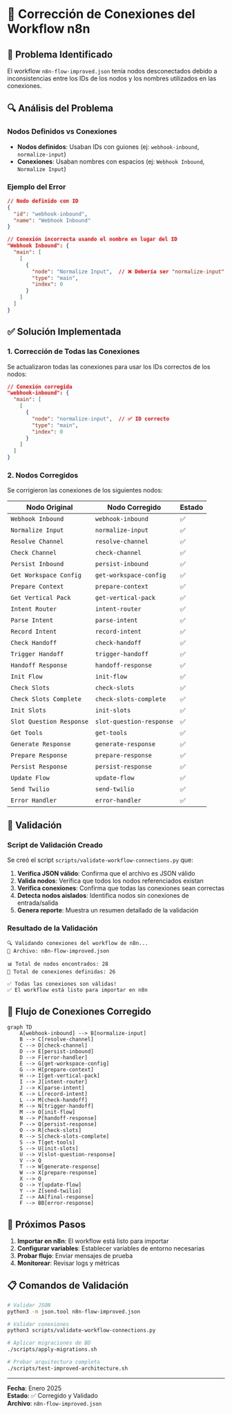 # 🔧 Corrección de Conexiones del Workflow n8n

## 🐛 Problema Identificado

El workflow `n8n-flow-improved.json` tenía nodos desconectados debido a inconsistencias entre los IDs de los nodos y los nombres utilizados en las conexiones.

## 🔍 Análisis del Problema

### Nodos Definidos vs Conexiones
- **Nodos definidos**: Usaban IDs con guiones (ej: `webhook-inbound`, `normalize-input`)
- **Conexiones**: Usaban nombres con espacios (ej: `Webhook Inbound`, `Normalize Input`)

### Ejemplo del Error
```json
// Nodo definido con ID
{
  "id": "webhook-inbound",
  "name": "Webhook Inbound"
}

// Conexión incorrecta usando el nombre en lugar del ID
"Webhook Inbound": {
  "main": [
    [
      {
        "node": "Normalize Input",  // ❌ Debería ser "normalize-input"
        "type": "main",
        "index": 0
      }
    ]
  ]
}
```

## ✅ Solución Implementada

### 1. Corrección de Todas las Conexiones
Se actualizaron todas las conexiones para usar los IDs correctos de los nodos:

```json
// Conexión corregida
"webhook-inbound": {
  "main": [
    [
      {
        "node": "normalize-input",  // ✅ ID correcto
        "type": "main",
        "index": 0
      }
    ]
  ]
}
```

### 2. Nodos Corregidos
Se corrigieron las conexiones de los siguientes nodos:

| Nodo Original | Nodo Corregido | Estado |
|---------------|----------------|---------|
| `Webhook Inbound` | `webhook-inbound` | ✅ |
| `Normalize Input` | `normalize-input` | ✅ |
| `Resolve Channel` | `resolve-channel` | ✅ |
| `Check Channel` | `check-channel` | ✅ |
| `Persist Inbound` | `persist-inbound` | ✅ |
| `Get Workspace Config` | `get-workspace-config` | ✅ |
| `Prepare Context` | `prepare-context` | ✅ |
| `Get Vertical Pack` | `get-vertical-pack` | ✅ |
| `Intent Router` | `intent-router` | ✅ |
| `Parse Intent` | `parse-intent` | ✅ |
| `Record Intent` | `record-intent` | ✅ |
| `Check Handoff` | `check-handoff` | ✅ |
| `Trigger Handoff` | `trigger-handoff` | ✅ |
| `Handoff Response` | `handoff-response` | ✅ |
| `Init Flow` | `init-flow` | ✅ |
| `Check Slots` | `check-slots` | ✅ |
| `Check Slots Complete` | `check-slots-complete` | ✅ |
| `Init Slots` | `init-slots` | ✅ |
| `Slot Question Response` | `slot-question-response` | ✅ |
| `Get Tools` | `get-tools` | ✅ |
| `Generate Response` | `generate-response` | ✅ |
| `Prepare Response` | `prepare-response` | ✅ |
| `Persist Response` | `persist-response` | ✅ |
| `Update Flow` | `update-flow` | ✅ |
| `Send Twilio` | `send-twilio` | ✅ |
| `Error Handler` | `error-handler` | ✅ |

## 🧪 Validación

### Script de Validación Creado
Se creó el script `scripts/validate-workflow-connections.py` que:

1. **Verifica JSON válido**: Confirma que el archivo es JSON válido
2. **Valida nodos**: Verifica que todos los nodos referenciados existan
3. **Verifica conexiones**: Confirma que todas las conexiones sean correctas
4. **Detecta nodos aislados**: Identifica nodos sin conexiones de entrada/salida
5. **Genera reporte**: Muestra un resumen detallado de la validación

### Resultado de la Validación
```
🔍 Validando conexiones del workflow de n8n...
📁 Archivo: n8n-flow-improved.json

📊 Total de nodos encontrados: 28
🔗 Total de conexiones definidas: 26

✅ Todas las conexiones son válidas!
✅ El workflow está listo para importar en n8n
```

## 🔄 Flujo de Conexiones Corregido

```mermaid
graph TD
    A[webhook-inbound] --> B[normalize-input]
    B --> C[resolve-channel]
    C --> D[check-channel]
    D --> E[persist-inbound]
    D --> F[error-handler]
    E --> G[get-workspace-config]
    G --> H[prepare-context]
    H --> I[get-vertical-pack]
    I --> J[intent-router]
    J --> K[parse-intent]
    K --> L[record-intent]
    L --> M[check-handoff]
    M --> N[trigger-handoff]
    M --> O[init-flow]
    N --> P[handoff-response]
    P --> Q[persist-response]
    O --> R[check-slots]
    R --> S[check-slots-complete]
    S --> T[get-tools]
    S --> U[init-slots]
    U --> V[slot-question-response]
    V --> Q
    T --> W[generate-response]
    W --> X[prepare-response]
    X --> Q
    Q --> Y[update-flow]
    Y --> Z[send-twilio]
    Z --> AA[final-response]
    F --> BB[error-response]
```

## 🚀 Próximos Pasos

1. **Importar en n8n**: El workflow está listo para importar
2. **Configurar variables**: Establecer variables de entorno necesarias
3. **Probar flujo**: Enviar mensajes de prueba
4. **Monitorear**: Revisar logs y métricas

## 📋 Comandos de Validación

```bash
# Validar JSON
python3 -m json.tool n8n-flow-improved.json

# Validar conexiones
python3 scripts/validate-workflow-connections.py

# Aplicar migraciones de BD
./scripts/apply-migrations.sh

# Probar arquitectura completa
./scripts/test-improved-architecture.sh
```

---

**Fecha**: Enero 2025  
**Estado**: ✅ Corregido y Validado  
**Archivo**: `n8n-flow-improved.json`


